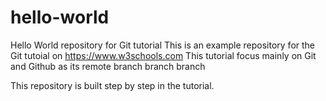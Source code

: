 # hello-world
Hello World repository for Git tutorial
This is an example repository for the Git tutoial on https://www.w3schools.com
This tutorial focus mainly on Git and Github as its remote
branch branch branch

This repository is built step by step in the tutorial.
